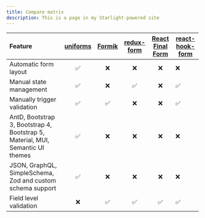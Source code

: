 ```yaml
---
title: Compare matrix
description: This is a page in my Starlight-powered site
---
```


| Feature                                                                        | [uniforms](https://github.com/vazco/uniforms) | [Formik](https://github.com/jaredpalmer/formik) | [redux-form](https://github.com/erikras/redux-form) | [React Final Form](https://github.com/final-form/react-final-form) | [react-hook-form](https://github.com/react-hook-form/react-hook-form) |
| :----------------------------------------------------------------------------- | :-------------------------------------------: | :---------------------------------------------: | :-------------------------------------------------: | :----------------------------------------------------------------: | --------------------------------------------------------------------- |
| Automatic form layout                                                          |                      ✅                       |                       ❌                        |                         ❌                          |                                 ❌                                 | ❌                                                                    |
| Manual state management                                                        |                      ✅                       |                       ❌                        |                         ✅                          |                                 ❌                                 | ✅                                                                    |
| Manually trigger validation                                                    |                      ✅                       |                       ✅                        |                         ❌                          |                                 ❌                                 | ✅                                                                    |
| AntD, Bootstrap 3, Bootstrap 4, Bootstrap 5, Material, MUI, Semantic UI themes |                      ✅                       |                       ❌                        |                         ❌                          |                                 ❌                                 | ❌                                                                    |
| JSON, GraphQL, SimpleSchema, Zod and custom schema support                     |                      ✅                       |                       ❌                        |                         ❌                          |                                 ❌                                 | ❌                                                                    |
| Field level validation                                                         |                      ❌                       |                       ✅                        |                         ✅                          |                                 ✅                                 | ✅                                                                    |
